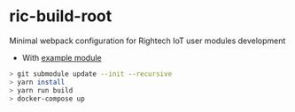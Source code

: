 # ric-build-root

Minimal webpack configuration for Rightech IoT user modules development

- With [example module](https://github.com/prohazko2/ric-user-module)

```sh
> git submodule update --init --recursive
> yarn install
> yarn run build
> docker-compose up
```
